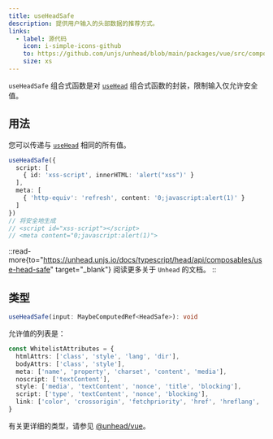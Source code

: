 ```yaml
---
title: useHeadSafe
description: 提供用户输入的头部数据的推荐方式。
links:
  - label: 源代码
    icon: i-simple-icons-github
    to: https://github.com/unjs/unhead/blob/main/packages/vue/src/composables.ts
    size: xs
---
```


`useHeadSafe` 组合式函数是对 [`useHead`](/docs/api/composables/use-head) 组合式函数的封装，限制输入仅允许安全值。

## 用法

您可以传递与 [`useHead`](/docs/api/composables/use-head) 相同的所有值。

```ts
useHeadSafe({
  script: [
    { id: 'xss-script', innerHTML: 'alert("xss")' }
  ],
  meta: [
    { 'http-equiv': 'refresh', content: '0;javascript:alert(1)' }
  ]
})
// 将安全地生成
// <script id="xss-script"></script>
// <meta content="0;javascript:alert(1)">
```

::read-more{to="https://unhead.unjs.io/docs/typescript/head/api/composables/use-head-safe" target="_blank"}
阅读更多关于 `Unhead` 的文档。
::

## 类型

```ts
useHeadSafe(input: MaybeComputedRef<HeadSafe>): void
```

允许值的列表是：

```ts
const WhitelistAttributes = {
  htmlAttrs: ['class', 'style', 'lang', 'dir'],
  bodyAttrs: ['class', 'style'],
  meta: ['name', 'property', 'charset', 'content', 'media'],
  noscript: ['textContent'],
  style: ['media', 'textContent', 'nonce', 'title', 'blocking'],
  script: ['type', 'textContent', 'nonce', 'blocking'],
  link: ['color', 'crossorigin', 'fetchpriority', 'href', 'hreflang', 'imagesrcset', 'imagesizes', 'integrity', 'media', 'referrerpolicy', 'rel', 'sizes', 'type'],
}
```

有关更详细的类型，请参见 [@unhead/vue](https://github.com/unjs/unhead/blob/main/packages/vue/src/types/safeSchema.ts)。
